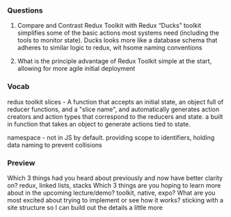 ### Questions

1. Compare and Contrast Redux Toolkit with Redux “Ducks”
    toolkit simplifies some of the basic actions most systems need (including the tools to monitor state). Ducks looks more like a database schema that adheres to similar logic to redux, wit hsome naming conventions

2. What is the principle advantage of Redux Toolkit
    simple at the start, allowing for more agile initial deployment

                
### Vocab
redux toolkit slices - A function that accepts an initial state, an object full of reducer functions, and a "slice name", and automatically generates action creators and action types that correspond to the reducers and state. a built in function that takes an object to generate actions tied to state.

namespace - not in JS by default. providing scope to identifiers, holding data naming to prevent collisions

### Preview

Which 3 things had you heard about previously and now have better clarity on?
    redux, linked lists, stacks
Which 3 things are you hoping to learn more about in the upcoming lecture/demo?
    toolkit, native, expo?
What are you most excited about trying to implement or see how it works?
    sticking with a site structure so I can build out the details a little more
    



 

